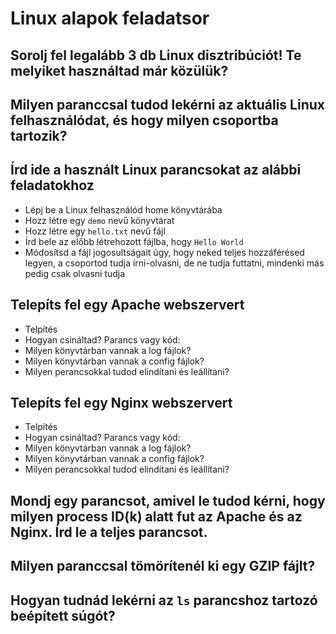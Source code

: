# Linux alapok feladatsor

## Sorolj fel legalább 3 db Linux disztribúciót! Te melyiket használtad már közülük?

## Milyen paranccsal tudod lekérni az aktuális Linux felhasználódat, és hogy milyen csoportba tartozik?

## Írd ide a használt Linux parancsokat az alábbi feladatokhoz

* Lépj be a Linux felhasználód home könyvtárába
* Hozz létre egy `demo` nevű könyvtárat
* Hozz létre egy `hello.txt` nevű fájl
* Írd bele az előbb létrehozott fájlba, hogy `Hello World`
* Módosítsd a fájl jogosultságait úgy, hogy neked teljes hozzáférésed legyen, a csoportod tudja írni-olvasni, de ne tudja futtatni, mindenki más pedig csak olvasni tudja

## Telepíts fel egy Apache webszervert
* Telpítés
* Hogyan csináltad? Parancs vagy kód:
* Milyen könyvtárban vannak a log fájlok?
* Milyen könyvtárban vannak a config fájlok?
* Milyen perancsokkal tudod elindítani és leállítani?

## Telepíts fel egy Nginx webszervert
* Telpítés
* Hogyan csináltad? Parancs vagy kód:
* Milyen könyvtárban vannak a log fájlok?
* Milyen könyvtárban vannak a config fájlok?
* Milyen perancsokkal tudod elindítani és leállítani?

## Mondj egy parancsot, amivel le tudod kérni, hogy milyen process ID(k) alatt fut az Apache és az Nginx. Írd le a teljes parancsot.

## Milyen paranccsal tömörítenél ki egy GZIP fájlt? 

## Hogyan tudnád lekérni az `ls` parancshoz tartozó beépített súgót?
 